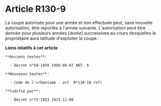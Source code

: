 # Article R130-9

La coupe autorisée pour une année et non effectuée peut, sans nouvelle autorisation, être reportée à l'année suivante.
L'autorisation peut être donnée pour plusieurs années [*durée*] successives au cours desquelles le propriétaire aura latitude
d'exploiter la coupe.

**Liens relatifs à cet article**

	**Anciens textes**:

	  - Décret n°59-1059 1959-09-07 ART. 6

	**Nouveaux textes**:

	  - Code de l'urbanisme - art. R*130-18 (VT)

	**Codifié par**:

	  - Décret n°73-1023 1973-11-08
